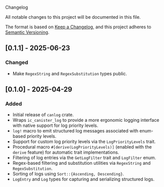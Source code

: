 Changelog

All notable changes to this project will be documented in this file.

The format is based on [Keep a Changelog](https://keepachangelog.com/en/1.1.0/),
and this project adheres to [Semantic Versioning](https://semver.org/spec/v2.0.0.html).

## [0.1.1] - 2025-06-23

### Changed

- Make `RegexString` and `RegexSubstitution` types public.

## [0.1.0] - 2025-04-29

### Added

- Initial release of `canlog` crate.
- Wraps `ic_canister_log` to provide a more ergonomic logging interface with native support for log priority levels.
- `log!` macro to emit structured log messages associated with enum-based priority levels.
- Support for custom log priority levels via the `LogPriorityLevels` trait.
- Procedural macro `#[derive(LogPriorityLevels)]` (enabled with the `derive` feature) for automatic trait implementations.
- Filtering of log entries via the `GetLogFilter` trait and `LogFilter` enum.
- Regex-based filtering and substitution utilities via `RegexString` and `RegexSubstitution`.
- Sorting of logs using `Sort::{Ascending, Descending}`.
- `LogEntry` and `Log` types for capturing and serializing structured logs.
